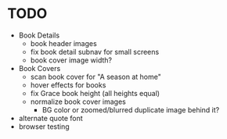 # TODO

- Book Details
  - book header images
  - fix book detail subnav for small screens
  - book cover image width?
- Book Covers
  - scan book cover for "A season at home"
  - hover effects for books
  - fix Grace book height (all heights equal)
  - normalize book cover images
    - BG color or zoomed/blurred duplicate image behind it?
- alternate quote font
- browser testing
